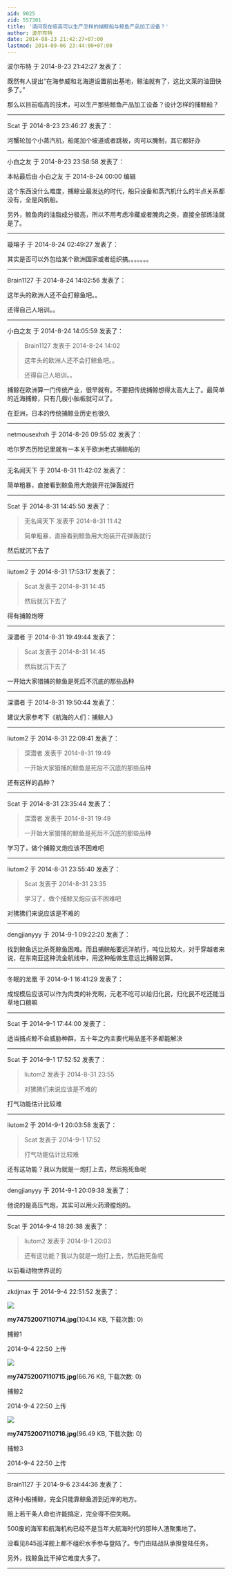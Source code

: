 ```yaml
---
aid: 9025
zid: 557301
title: '请问现在临高可以生产怎样的捕鲸船与鲸鱼产品加工设备？'
author: 波尔布特
date: 2014-08-23 21:42:27+07:00
lastmod: 2014-09-06 23:44:00+07:00
---
```


波尔布特 于 2014-8-23 21:42:27 发表了：

既然有人提出“在海参威和北海道设置前出基地，鲸油就有了，这比文莱的油田快多了。”

那么以目前临高的技术，可以生产那些鲸鱼产品加工设备？设计怎样的捕鲸船？

---------

Scat 于 2014-8-23 23:46:27 发表了：

河蟹轮加个小蒸汽机，船尾加个坡道或者跳板，肉可以腌制，其它都好办

---------

小白之友 于 2014-8-23 23:58:58 发表了：

本帖最后由 小白之友 于 2014-8-24 00:00 编辑 

这个东西没什么难度，捕鲸业最发达的时代，船只设备和蒸汽机什么的半点关系都没有，全是风帆船。

另外，鲸鱼肉的油脂成分极高，所以不用考虑冷藏或者腌肉之类，直接全部炼油就是了。

---------

璇瑢子 于 2014-8-24 02:49:27 发表了：

其实是否可以外包给某个欧洲国家或者组织搞。。。。。。。

---------

Brain1127 于 2014-8-24 14:02:56 发表了：

这年头的欧洲人还不会打鲸鱼吧。。

还得自己人培训。。

---------

小白之友 于 2014-8-24 14:05:59 发表了：

> Brain1127 发表于 2014-8-24 14:02
> 
> 这年头的欧洲人还不会打鲸鱼吧。。
> 
> 还得自己人培训。。



捕鲸在欧洲算一门传统产业，很早就有。不要把传统捕鲸想得太高大上了。最简单的近海捕鲸，只有几艘小舢板就可以了。

在亚洲，日本的传统捕鲸业历史也很久

---------

netmousexhxh 于 2014-8-26 09:55:02 发表了：

哈尔罗杰历险记里就有一本关于欧洲老式捕鲸船的

---------

无名闻天下 于 2014-8-31 11:42:02 发表了：

简单粗暴，直接看到鲸鱼用大炮装开花弹轰就行

---------

Scat 于 2014-8-31 14:45:50 发表了：

> 无名闻天下 发表于 2014-8-31 11:42
> 
> 简单粗暴，直接看到鲸鱼用大炮装开花弹轰就行



然后就沉下去了

---------

liutom2 于 2014-8-31 17:53:17 发表了：

> Scat 发表于 2014-8-31 14:45
> 
> 然后就沉下去了



得有捕鲸炮呀

---------

深潜者 于 2014-8-31 19:49:44 发表了：

> Scat 发表于 2014-8-31 14:45
> 
> 然后就沉下去了



一开始大家猎捕的鲸鱼是死后不沉底的那些品种

---------

深潜者 于 2014-8-31 19:50:44 发表了：

建议大家参考下《航海的人们：捕鲸人》

---------

liutom2 于 2014-8-31 22:09:41 发表了：

> 深潜者 发表于 2014-8-31 19:49
> 
> 一开始大家猎捕的鲸鱼是死后不沉底的那些品种



还有这样的品种？

---------

Scat 于 2014-8-31 23:35:44 发表了：

> 深潜者 发表于 2014-8-31 19:49
> 
> 一开始大家猎捕的鲸鱼是死后不沉底的那些品种



学习了，做个捕鲸叉炮应该不困难吧

---------

liutom2 于 2014-8-31 23:55:40 发表了：

> Scat 发表于 2014-8-31 23:35
> 
> 学习了，做个捕鲸叉炮应该不困难吧



对狒狒们来说应该是不难的

---------

dengjianyyy 于 2014-9-1 09:22:20 发表了：

找到鲸鱼远比杀死鲸鱼困难。而且捕鲸船要远洋航行，吨位比较大，对于穿越者来说，在东南亚这种流金航线中，用这种船做生意远比捕鲸划算。

---------

冬眠的龙凰 于 2014-9-1 16:41:29 发表了：

成规模后应该可以作为肉类的补充啊，元老不吃可以给归化民，归化民不吃还能当草地口粮嘛

---------

Scat 于 2014-9-1 17:44:00 发表了：

适当捕点鲸不会威胁种群，五十年之内主要代用品差不多都能解决

---------

Scat 于 2014-9-1 17:52:52 发表了：

> liutom2 发表于 2014-8-31 23:55
> 
> 对狒狒们来说应该是不难的



打气功能估计比较难

---------

liutom2 于 2014-9-1 20:03:58 发表了：

> Scat 发表于 2014-9-1 17:52
> 
> 打气功能估计比较难



还有这功能？我以为就是一炮打上去，然后拖死鱼呢

---------

dengjianyyy 于 2014-9-1 20:09:38 发表了：

他说的是高压气炮，其实可以用火药滑膛炮的。

---------

Scat 于 2014-9-4 18:26:38 发表了：

> liutom2 发表于 2014-9-1 20:03
> 
> 还有这功能？我以为就是一炮打上去，然后拖死鱼呢



以前看动物世界说的

---------

zkdjmax 于 2014-9-4 22:51:52 发表了：

![](https://mirrors.tuna.tsinghua.edu.cn/osdn/lgqm/72877/225026y4gp44scwg2mw2p5.jpg)



**my74752007110714.jpg**(104.14 KB, 下载次数: 0)



捕鲸1



2014-9-4 22:50 上传



![](https://mirrors.tuna.tsinghua.edu.cn/osdn/lgqm/72877/225027e4leqleqa4la1444.jpg)



**my74752007110715.jpg**(66.76 KB, 下载次数: 0)



捕鲸2



2014-9-4 22:50 上传



![](https://mirrors.tuna.tsinghua.edu.cn/osdn/lgqm/72877/225028jlczoscpsosspqps.jpg)



**my74752007110716.jpg**(96.49 KB, 下载次数: 0)



捕鲸3



2014-9-4 22:50 上传

---------

Brain1127 于 2014-9-6 23:44:36 发表了：

这种小船捕鲸，完全只能靠鲸鱼游到近岸的地方。

赔上若干条人命也许能搞定，完全得不偿失啊。

500废的海军和航海机构已经不是当年大航海时代的那种人渣聚集地了。

没看见845巡洋舰上都不组织水手参与登陆了。专门由陆战队承担登陆任务。

另外，找鲸鱼比干掉它难度大多了。

---------

